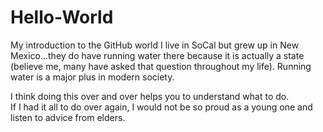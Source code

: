 # Hello-World
My introduction to the GitHub world
I live in SoCal but grew up in New Mexico...they do have running water there because it is actually a state (believe me, many have asked that question throughout my life).
Running water is a major plus in modern society.

I think doing this over and over helps you to understand what to do.  
If I had it all to do over again, I would not be so proud as a young one and listen to advice from elders.
